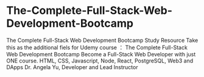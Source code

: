 # The-Complete-Full-Stack-Web-Development-Bootcamp
The Complete Full-Stack Web Development Bootcamp Study Resource
Take this as the additional fiels for Udemy course ： 
The Complete Full-Stack Web Development Bootcamp
Become a Full-Stack Web Developer with just ONE course. HTML, CSS, Javascript, Node, React, PostgreSQL, Web3 and DApps
Dr. Angela Yu, Developer and Lead Instructor
